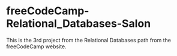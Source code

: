 # freeCodeCamp-Relational_Databases-Salon
This is the 3rd project from the Relational Databases path from the freeCodeCamp website. 
